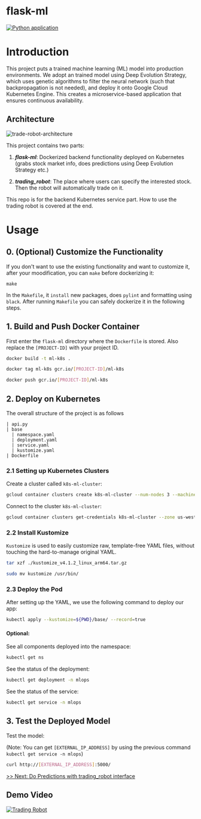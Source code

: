 # flask-ml
[![Python application](https://github.com/IDS-721-Final-Project/flask-ml/actions/workflows/python-app.yml/badge.svg?branch=master)](https://github.com/IDS-721-Final-Project/flask-ml/actions/workflows/python-app.yml)


# Introduction

This project puts a trained machine learning (ML) model into production environments. We adopt an trained model using Deep Evolution Strategy, which uses genetic algorithms to filter the neural network (such that backpropagation is not needed), and deploy it onto Google Cloud Kubernetes Engine. This creates a microservice-based application that ensures continuous availability.

## Architecture
![trade-robot-architecture](https://user-images.githubusercontent.com/37522943/116759840-5690d480-a9e1-11eb-8eda-f68b20789755.png)

This project contains two parts: 

1. ***flask-ml***: Dockerized backend functionality deployed on Kubernetes (grabs stock market info, does predictions using Deep Evolution Strategy etc.) 

2. ***trading_robot***: The place where users can specify the interested stock. Then the robot will automatically trade on it.

This repo is for the backend Kubernetes service part. How to use the trading robot is covered at the end.

# Usage

## 0. (Optional) Customize the Functionality

If you don't want to use the existing functionality and want to customize it, after your moodification, you can `make` before dockerizing it:

```
make
```
In the `Makefile`, it `install` new packages, does `pylint` and formatting using `black`. After running `Makefile` you can safely dockerize it in the following steps.


## 1. Build and Push Docker Container
First enter the `flask-ml` directory where the `Dockerfile` is stored. Also replace the `[PROJECT-ID]` with your project ID.

```bash
docker build -t ml-k8s .

docker tag ml-k8s gcr.io/[PROJECT-ID]/ml-k8s

docker push gcr.io/[PROJECT-ID]/ml-k8s
```

## 2. Deploy on Kubernetes

The overall structure of the project is as follows
```
| api.py
| base
  | namespace.yaml
  | deployment.yaml
  | service.yaml
  | kustomize.yaml
| Dockerfile
```

### 2.1 Setting up Kubernetes Clusters

Create a cluster called `k8s-ml-cluster`:
```bash
gcloud container clusters create k8s-ml-cluster --num-nodes 3 --machine-type g1-small --zone us-west1-b
```
Connect to the cluster `k8s-ml-cluster`:
```bash
gcloud container clusters get-credentials k8s-ml-cluster --zone us-west1-b --project [PROJECT_ID]
```

### 2.2 Install Kustomize


`Kustomize` is used to easily customize raw, template-free YAML files, without touching the hard-to-manage original YAML.
```bash
tar xzf ./kustomize_v4.1.2_linux_arm64.tar.gz

sudo mv kustomize /usr/bin/
```


### 2.3 Deploy the Pod


After setting up the YAML, we use the following command to deploy our app:
```bash
kubectl apply --kustomize=${PWD}/base/ --record=true
```
#### Optional:
See all components deployed into the namespace:
```bash
kubectl get ns
```
See the status of the deployment:
```bash
kubectl get deployment -n mlops
```

See the status of the service:
```bash
kubectl get service -n mlops
```


## 3. Test the Deployed Model

Test the model:

(Note: You can get `[EXTERNAL_IP_ADDRESS]` by using the previous command `kubectl get service -n mlops`)
```bash
curl http://[EXTERNAL_IP_ADDRESS]:5000/
```
 
 [>> Next: Do Predictions with trading_robot interface](https://github.com/IDS-721-Final-Project/trading_robot)


 ## Demo Video
 [![Trading Robot](http://img.youtube.com/vi/Ad5MAU5j-QE/0.jpg)](https://www.youtube.com/watch?v=Ad5MAU5j-QE "IDS721 Final Proj Demo")

